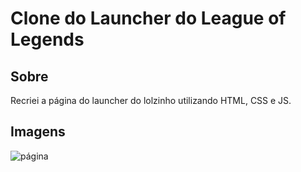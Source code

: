 # Clone do Launcher do League of Legends

## Sobre
Recriei a página do launcher do lolzinho utilizando HTML, CSS e JS.

## Imagens
![página](lol.gif)
